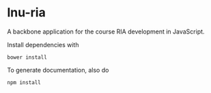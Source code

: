 lnu-ria
=======

A backbone application for the course RIA development in JavaScript.

Install dependencies with

    bower install

To generate documentation, also do

    npm install

